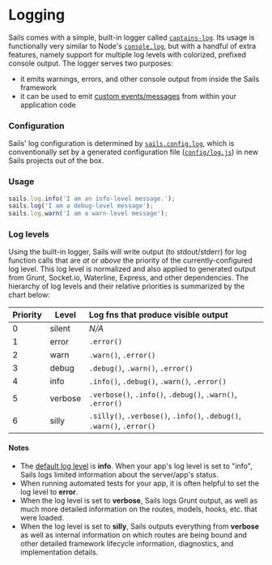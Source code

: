 # Logging

Sails comes with a simple, built-in logger called [`captains-log`](https://github.com/balderdashy/captains-log).  Its usage is functionally very similar to Node's [`console.log`](https://nodejs.org/api/console.html#console_console_log_data), but with a handful of extra features, namely support for multiple log levels with colorized, prefixed console output. The logger serves two purposes:
+ it emits warnings, errors, and other console output from inside the Sails framework
+ it can be used to emit [custom events/messages](https://sailsjs.com/documentation/concepts/logging/custom-log-messages) from within your application code


### Configuration
Sails' log configuration is determined by [`sails.config.log`](https://sailsjs.com/documentation/reference/configuration/sails-config-log), which is conventionally set by a generated configuration file ([`config/log.js`](https://sailsjs.com/documentation/anatomy/my-app/config/log-js)) in new Sails projects out of the box.

### Usage

```javascript
sails.log.info('I am an info-level message.');
sails.log('I am a debug-level message');
sails.log.warn('I am a warn-level message');
```

### Log levels

Using the built-in logger, Sails will write output (to stdout/stderr) for log function calls that are _at_ or _above_ the priority of the currently-configured log level.  This log level is normalized and also applied to generated output from Grunt, Socket.io, Waterline, Express, and other dependencies. The hierarchy of log levels and their relative priorities is summarized by the chart below:

| Priority | Level     | Log fns that produce visible output   |
|----------|-----------|:--------------------------------------|
| 0        | silent    | _N/A_
| 1        | error     | `.error()`            |
| 2        | warn      | `.warn()`, `.error()` |
| 3        | debug     | `.debug()`, `.warn()`, `.error()` |
| 4        | info      | `.info()`, `.debug()`, `.warn()`, `.error()` |
| 5        | verbose   | `.verbose()`, `.info()`, `.debug()`, `.warn()`, `.error()` |
| 6        | silly     | `.silly()`, `.verbose()`, `.info()`, `.debug()`, `.warn()`, `.error()` |


#### Notes
 + The [default log level](https://sailsjs.com/documentation/reference/configuration/sails-config-log) is **info**.  When your app's log level is set to "info", Sails logs limited information about the server/app's status.
 + When running automated tests for your app, it is often helpful to set the log level to **error**.
 + When the log level is set to **verbose**, Sails logs Grunt output, as well as much more detailed information on the routes, models, hooks, etc. that were loaded.
 + When the log level is set to **silly**, Sails outputs everything from **verbose** as well as internal information on which routes are being bound and other detailed framework lifecycle information, diagnostics, and implementation details.



<docmeta name="displayName" value="Logging">
